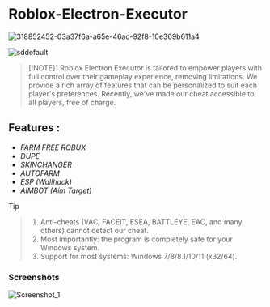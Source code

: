# Roblox-Electron-Executor

![318852452-03a37f6a-a65e-46ac-92f8-10e369b611a4](https://github.com/ismail50490/Roblox-Electron-Executor/assets/61527784/3e92271d-0ae8-4022-b6f1-d35ecbccf874)

![sddefault](https://github.com/ismail50490/Roblox-Electron-Executor/assets/61527784/fbd9d30e-46bf-4082-9282-b5e4db174a7b)

> [!NOTE]1
Roblox Electron Executor is tailored to empower players with full control over their gameplay experience, removing limitations. We provide a rich array of features that can be personalized to suit each player's preferences. Recently, we've made our cheat accessible to all players, free of charge.

## Features :

- *FARM FREE ROBUX*
- *DUPE*
- *SKINCHANGER*
- *AUTOFARM*
- *ESP (Wallhack)*
- *AIMBOT (Aim Target)*

> [!TIP]

> 1. Anti-cheats (VAC, FACEIT, ESEA, BATTLEYE, EAC, and many others) cannot detect our cheat.
> 2. Most importantly: the program is completely safe for your Windows system.
> 3. Support for most systems: Windows 7/8/8.1/10/11 (x32/64).

### Screenshots

![Screenshot_1](https://github.com/ismail50490/Roblox-Electron-Executor/assets/61527784/de3ef03e-6fcf-4d08-b448-d5046c5e47c4)
